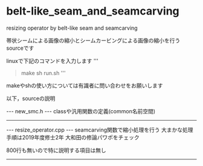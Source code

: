 # belt-like_seam_and_seamcarving
resizing operator by belt-like seam and seamcarving

帯状シームによる画像の縮小とシームカービングによる画像の縮小を行うsourceです

linuxで下記のコマンドを入力します
'''
> make
> sh run.sh
'''

makeやshの使い方については有識者に問い合わせをお願いします

以下，sourceの説明

--- new_smc.h ---
classや汎用関数の定義(common名前空間)

-----------------

--- resize_operator.cpp ---
seamcarving関数で縮小処理を行う
大まかな処理手順は2019年度修士2年 大和田の修論パワポをチェック

800行も無いので特に説明する項目は無し

-----------------
